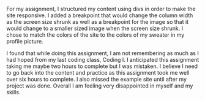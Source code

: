 For my assignment, I structured my content using divs in order to make the site responsive. I added a breakpoint that would change the column width as the screen size shrunk as well as a breakpoint for the image so that it would change to a smaller sized image when the screen size shrunk. I chose to match the colors of the site to the colors of my sweater in my profile picture. 

I found that while doing this assignment, I am not remembering as much as I had hoped from my last coding class, Coding I. I anticipated this assignment taking me maybe two hours to complete but I was mistaken. I believe I need to go back into the content and practice as this assignment took me well over six hours to complete. I also missed the example site until after my project was done. Overall I am feeling very disappointed in myself and my skills. 
